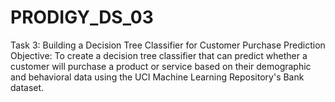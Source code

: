 # PRODIGY_DS_03
Task 3: Building a Decision Tree Classifier for Customer Purchase Prediction
Objective: To create a decision tree classifier that can predict whether a customer will purchase a product or service based on their demographic and behavioral data using the UCI Machine Learning Repository's Bank dataset.
